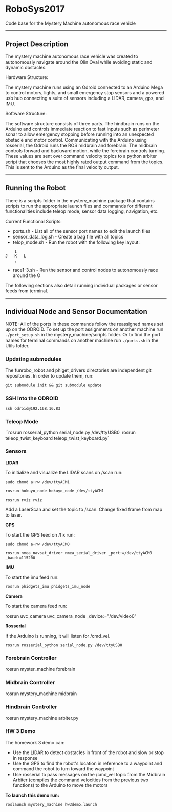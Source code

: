 # RoboSys2017
Code base for the Mystery Machine autonomous race vehicle

---

## Project Description
The mystery machine autonomous race vehicle was created to autonomously navigate around the Olin Oval while avoiding static and dynamic obstacles.

Hardware Structure:

The mystery machine runs using an Odroid connected to an Arduino Mega to control motors, lights, and small emergency stop sensors and a powered usb hub connecting a suite of sensors including a LIDAR, camera, gps, and IMU.

Software Structure:

The software structure consists of three parts.  The hindbrain runs on the Arduino and controls immediate reaction to fast inputs such as perimeter sonar to allow emergency stopping before running into an unexpected obstacle and motor control.  Communicating with the Arduino using rosserial, the Odroid runs the ROS midbrain and forebrain.  The midbrain controls forward and backward motion, while the forebrain controls turning.  These values are sent over command velocity topics to a python arbiter script that chooses the most highly rated output command from the topics.  This is sent to the Arduino as the final velocity output.

---

## Running the Robot
There is a scripts folder in the mystery_machine package that contains scripts to run the appropriate launch files and commands for different functionalities include teleop mode, sensor data logging, navigation, etc. 

Current Functional Scripts:

* ports.sh - List all of the sensor port names to edit the launch files
* sensor_data_log.sh - Create a bag file with all topics
* telop_mode.sh - Run the robot with the following key layout:

```
	I
J	K 	L
	,

```
* race1-3.sh - Run the sensor and control nodes to autonomously race around the O

The following sections also detail running individual packages or sensor feeds from terminal.

---

## Individual Node and Sensor Documentation

NOTE: All of the ports in these commands follow the reassigned names set up on the ODROID.  To set up the port assignments on another machine run `./port_setup.sh` in the mystery_machine/scripts folder. Or to find the port names for terminal commands on another machine run `./ports.sh` in the Utils folder.

### Updating submodules

The funrobo_robot and phiget_drivers directories are independent git repositories. In order to update them, run:

`git submodule init && git submodule update`

### SSH Into the ODROID

`ssh odroid@192.168.16.83`

### Teleop Mode

``rosrun rosserial_python serial_node.py /dev/ttyUSB0`
`rosrun teleop_twist_keyboard teleop_twist_keyboard.py`

### Sensors

**LIDAR**

To initialize and visualize the LIDAR scans on /scan run:

`sudo chmod a+rw /dev/ttyACM1`

`rosrun hokuyo_node hokuyo_node /dev/ttyACM1`

`rosrun rviz rviz`

Add a LaserScan and set the topic to /scan.  Change fixed frame from map to laser.

**GPS**

To start the GPS feed on /fix run:

`sudo chmod a+rw /dev/ttyACM0`

`rosrun nmea_navsat_driver nmea_serial_driver _port:=/dev/ttyACM0 _baud:=115200`

**IMU**

To start the imu feed run:

`rosrun phidgets_imu phidgets_imu_node`

**Camera**

To start the camera feed run:

rosrun uvc_camera uvc_camera_node _device:="/dev/video0"

**Rosserial**

If the Arduino is running, it will listen for /cmd_vel.

`rosrun rosserial_python serial_node.py /dev/ttyUSB0`

### Forebrain Controller
rosrun myster_machine forebrain

### Midbrain Controller
rosrun mystery_machine midbrain

### Hindbrain Controller
rosrun mystery_machine arbiter.py

### HW 3 Demo

The homework 3 demo can:

* Use the LIDAR to detect obstacles in front of the robot and slow or stop in response
* Use the GPS to find the robot's location in reference to a waypoint and command the robot to turn toward the waypoint
* Use rosserial to pass messages on the /cmd_vel topic from the Midbrain Arbiter (compiles the command velocities from the previous two functions) to the Arduino to move the motors

**To launch this demo run:**

`roslaunch mystery_machine hw3demo.launch`